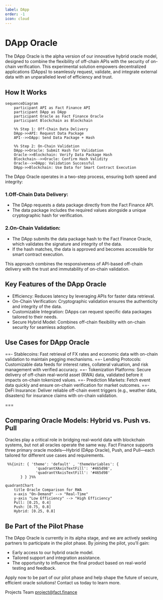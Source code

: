 ```yaml
---
label: DApp
order: -1
icon: cloud
---
```


# DApp Oracle

The DApp Oracle is the alpha version of our innovative hybrid oracle model, designed to combine the flexibility of off-chain APIs with the security of on-chain verification. This experimental solution empowers decentralized applications (DApps) to seamlessly request, validate, and integrate external data with an unparalleled level of efficiency and trust.

## How It Works

```mermaid
sequenceDiagram
    participant API as Fact Finance API
    participant DApp as DApp
    participant Oracle as Fact Finance Oracle
    participant Blockchain as Blockchain

    %% Step 1: Off-Chain Data Delivery
    DApp->>API: Request Data Package
    API-->>DApp: Send Data Package + Hash

    %% Step 2: On-Chain Validation
    DApp->>Oracle: Submit Hash for Validation
    Oracle->>Blockchain: Verify Data Package Hash
    Blockchain-->>Oracle: Confirm Hash Validity
    Oracle-->>DApp: Validation Successful
    DApp->>Blockchain: Use Data for Smart Contract Execution
```

The DApp Oracle operates in a two-step process, ensuring both speed and integrity:

### 1.Off-Chain Data Delivery:
- The DApp requests a data package directly from the Fact Finance API.
- The data package includes the required values alongside a unique cryptographic hash for verification.
### 2.On-Chain Validation:
- The DApp submits the data package hash to the Fact Finance Oracle, which validates the signature and integrity of the data.
- If the hash matches, the data is approved and becomes accessible for smart contract execution.


This approach combines the responsiveness of API-based off-chain delivery with the trust and immutability of on-chain validation.

## Key Features of the DApp Oracle
- Efficiency: Reduces latency by leveraging APIs for faster data retrieval.
- On-Chain Verification: Cryptographic validation ensures the authenticity and integrity of the data.
- Customizable Integration: DApps can request specific data packages tailored to their needs.
- Secure Hybrid Model: Combines off-chain flexibility with on-chain security for seamless adoption.

## Use Cases for DApp Oracle
==- Stablecoins:
Fast retrieval of FX rates and economic data with on-chain validation to maintain pegging mechanisms.
==- Lending Protocols:
Customizable data feeds for interest rates, collateral valuation, and risk management with verified accuracy.
==- Tokenization Platforms:
Secure delivery of off-chain real-world asset (RWA) data, validated before it impacts on-chain tokenized values.
==- Prediction Markets:
Fetch event data quickly and ensure on-chain verification for market outcomes.
==- DeFi Insurance:
Deliver reliable off-chain event triggers (e.g., weather data, disasters) for insurance claims with on-chain validation.

===

## Comparing Oracle Models: Hybrid vs. Push vs. Pull

Oracles play a critical role in bridging real-world data with blockchain systems, but not all oracles operate the same way. Fact Finance supports three primary oracle models—Hybrid (DApp Oracle), Push, and Pull—each tailored for different use cases and requirements.

```mermaid
 %%{init: { 'theme': 'default' , 'themeVariables': {
              'quadrantXAxisTextFill': '#465d98',
              'quadrantYAxisTextFill': '#465d98'
       } } }%%

quadrantChart
    title Oracle Comparison for RWA
    x-axis "On-Demand" --> "Real-Time"
    y-axis "Low Efficiency" --> "High Efficiency"
    Pull: [0.25, 0.4]
    Push: [0.75, 0.8]
    Hybrid: [0.25, 0.8]
```

## Be Part of the Pilot Phase

The DApp Oracle is currently in its alpha stage, and we are actively seeking partners to participate in the pilot phase. By joining the pilot, you’ll gain:
- Early access to our hybrid oracle model.
- Tailored support and integration assistance.
- The opportunity to influence the final product based on real-world testing and feedback.

Apply now to be part of our pilot phase and help shape the future of secure, efficient oracle solutions! Contact us today to learn more.

Projects Team project@fact.finance
